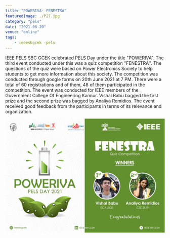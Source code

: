```yaml
---
title: "POWERIVA- FENESTRA"
featuredImage: ./P27.jpg
category: "pels"
date: "2021-06-20"
venue: "online"
tags:
    - ieeesbgcek -pels
---
```

IEEE PELS SBC GCEK celebrated PELS Day under the title "POWERIVA". The third event conducted under this was a quiz competition "FENESTRA''. The questions of the quiz were based on Power Electronics Society to help students to get more information about this society. The competition was conducted through google forms on 20th June 2021 at 7 PM. There were a total of 60 registrations and of them, 48 of them participated in the competition. The event was conducted for IEEE members of the Government College Of Engineering Kannur. Vishal Babu bagged the first prize and the second prize was bagged by Analiya Remidios.  The event received good feedback from the participants in terms of its relevance and organization.


![POWERIVA- FENESTRA](./P28.jpg)

        